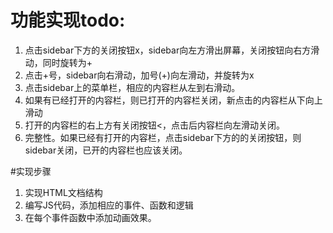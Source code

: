 
# 功能实现todo:
1. 点击sidebar下方的关闭按钮x，sidebar向左方滑出屏幕，关闭按钮向右方滑动，同时旋转为+
2. 点击+号，sidebar向右滑动，加号(+)向左滑动，并旋转为x
3. 点击sidebar上的菜单栏，相应的内容栏从左到右滑动。
4. 如果有已经打开的内容栏，则已打开的内容栏关闭，新点击的内容栏从下向上滑动
5. 打开的内容栏的右上方有关闭按钮<，点击后内容栏向左滑动关闭。
6. 完整性。如果已经有打开的内容栏，点击sidebar下方的的关闭按钮，则sidebar关闭，已开的内容栏也应该关闭。

#实现步骤
1. 实现HTML文档结构
2. 编写JS代码，添加相应的事件、函数和逻辑
3. 在每个事件函数中添加动画效果。
